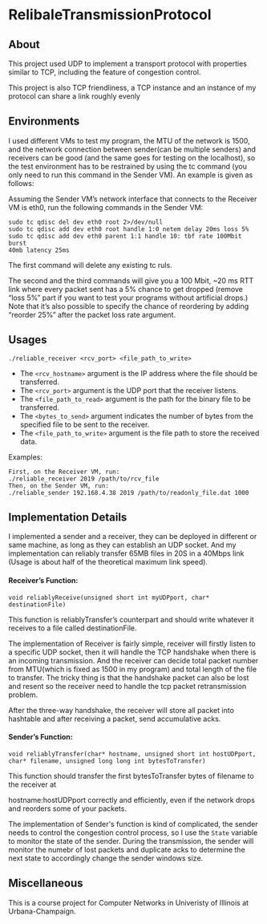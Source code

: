 # RelibaleTransmissionProtocol
## About
This project used UDP to implement a transport protocol with properties similar to TCP, including the feature of congestion control. 

This project is also TCP friendliness, a TCP instance and an instance of my protocol can share a link roughly evenly
## Environments
I used different VMs to test my program, the MTU of the network is 1500, and the network connection between sender(can be multiple senders) and receivers can be
good (and the same goes for testing on the localhost), so the test environment has to be restrained by using the tc
command (you only need to run this command in the Sender VM). An example is given as follows:

Assuming the Sender VM’s network interface that connects to the Receiver VM is eth0, run the following
commands in the Sender VM:
``` 
sudo tc qdisc del dev eth0 root 2>/dev/null
sudo tc qdisc add dev eth0 root handle 1:0 netem delay 20ms loss 5%
sudo tc qdisc add dev eth0 parent 1:1 handle 10: tbf rate 100Mbit burst
40mb latency 25ms
```

The first command will delete any existing tc ruls.

The second and the third commands will give you a 100 Mbit, ~20 ms RTT link where every packet sent has a 5%
chance to get dropped (remove “loss 5%” part if you want to test your programs without artificial drops.) Note
that it’s also possible to specify the chance of reordering by adding “reorder 25%” after the packet loss rate
argument.


## Usages
```./reliable_sender <rcv_hostname> <rcv_port> <file_path_to_read> <bytes_to_send>
./reliable_receiver <rcv_port> <file_path_to_write>
```
* The `<rcv_hostname>` argument is the IP address where the file should be transferred.
* The `<rcv_port>` argument is the UDP port that the receiver listens.
* The `<file_path_to_read>` argument is the path for the binary file to be transferred.
* The `<bytes_to_send>` argument indicates the number of bytes from the specified file to be sent to the receiver.
* The `<file_path_to_write>` argument is the file path to store the received data.

Examples:
```
First, on the Receiver VM, run:
./reliable_receiver 2019 /path/to/rcv_file
Then, on the Sender VM, run:
./reliable_sender 192.168.4.38 2019 /path/to/readonly_file.dat 1000
```

## Implementation Details
I implemented a sender and a receiver, they can be deployed in different or same machine, as long as they can establish an UDP socket. And my implementation can reliably transfer 65MB files in 20S in a 40Mbps link (Usage is about half of the theoretical maximum link speed).



#### Receiver’s Function:

```void reliablyReceive(unsigned short int myUDPport, char* destinationFile)```

This function is reliablyTransfer’s counterpart and should write whatever it receives to a file called destinationFile. 

The implementation of Receiver is fairly simple, receiver will firstly listen to a specific UDP socket, then it will handle the TCP handshake when there is an incoming transmission. And the receiver can decide total packet number from MTU(which is fixed as 1500 in my program) and total length of the file to transfer. The tricky thing is that the handshake packet can also be lost and resent so the receiver need to handle the tcp packet retransmission problem.

After the three-way handshake, the receiver will store all packet into hashtable and after receiving a packet, send accumulative acks.

#### Sender’s Function:

```
void reliablyTransfer(char* hostname, unsigned short int hostUDPport,
char* filename, unsigned long long int bytesToTransfer)
```

This function should transfer the first bytesToTransfer bytes of filename to the receiver at

hostname:hostUDPport correctly and efficiently, even if the network drops and reorders some of your packets.

The implementation of Sender's function is kind of complicated, the sender needs to control the congestion control process, so I use the `State` variable to monitor the state of the sender. During the transmission, the sender will monitor the numebr of lost packets and duplicate acks to determine the next state to accordingly change the sender windows size.


## Miscellaneous
This is a course project for Computer Networks in Univeristy of Illinois at Urbana-Champaign.